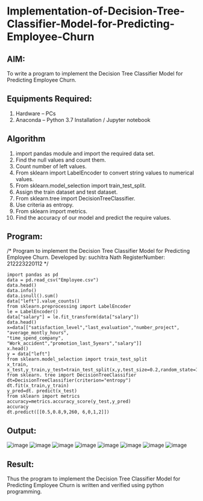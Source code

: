 # Implementation-of-Decision-Tree-Classifier-Model-for-Predicting-Employee-Churn

## AIM:
To write a program to implement the Decision Tree Classifier Model for Predicting Employee Churn.

## Equipments Required:
1. Hardware – PCs
2. Anaconda – Python 3.7 Installation / Jupyter notebook

## Algorithm
1. import pandas module and import the required data set.
2. Find the null values and count them.
3. Count number of left values.
4. From sklearn import LabelEncoder to convert string values to numerical values.
5. From sklearn.model_selection import train_test_split.
6. Assign the train dataset and test dataset.
7. From sklearn.tree import DecisionTreeClassifier.
8. Use criteria as entropy.
9. From sklearn import metrics.
10. Find the accuracy of our model and predict the require values.

## Program:
/*
Program to implement the Decision Tree Classifier Model for Predicting Employee Churn.
Developed by: suchitra Nath
RegisterNumber:  212223220112
*/
```
import pandas as pd
data = pd.read_csv("Employee.csv")
data.head()
data.info()
data.isnull().sum()
data["left"].value_counts()
from sklearn.preprocessing import LabelEncoder
le = LabelEncoder()
data["salary"] = le.fit_transform(data["salary"])
data.head()
x=data[["satisfaction_level","last_evaluation","number_project", "average_montly_hours",
"time_spend_company", "Work_accident","promotion_last_5years","salary"]]
x.head()
y = data["left"]
from sklearn.model_selection import train_test_split
x_train, x_test,y_train,y_test=train_test_split(x,y,test_size=0.2,random_state=100)
from sklearn. tree import DecisionTreeClassifier
dt=DecisionTreeClassifier(criterion="entropy")
dt.fit(x_train,y_train)
y_pred=dt. predict(x_test)
from sklearn import metrics
accuracy=metrics.accuracy_score(y_test,y_pred)
accuracy
dt.predict([[0.5,0.8,9,260, 6,0,1,2]])
```

## Output:
![image](https://github.com/user-attachments/assets/39791d22-9c3e-4673-bed3-42fbe717578c)
![image](https://github.com/user-attachments/assets/6580ad73-b0d5-4c3a-9140-cbeebe7ca931)
![image](https://github.com/user-attachments/assets/682ba515-a94e-44f1-ba59-f595b8b58ae1)
![image](https://github.com/user-attachments/assets/0329d0ca-d380-4981-8609-4bd89092fbb4)
![image](https://github.com/user-attachments/assets/2ea897bb-da9d-4d02-b41d-eb39e07a7047)
![image](https://github.com/user-attachments/assets/a52e491d-0db8-45aa-873c-487e815ae906)
![image](https://github.com/user-attachments/assets/bccaab4a-faec-4ebe-88cb-75b75f56b439)
![image](https://github.com/user-attachments/assets/a3e9ce2f-df36-4a20-84be-f0b7dc1277e9)



## Result:
Thus the program to implement the  Decision Tree Classifier Model for Predicting Employee Churn is written and verified using python programming.
